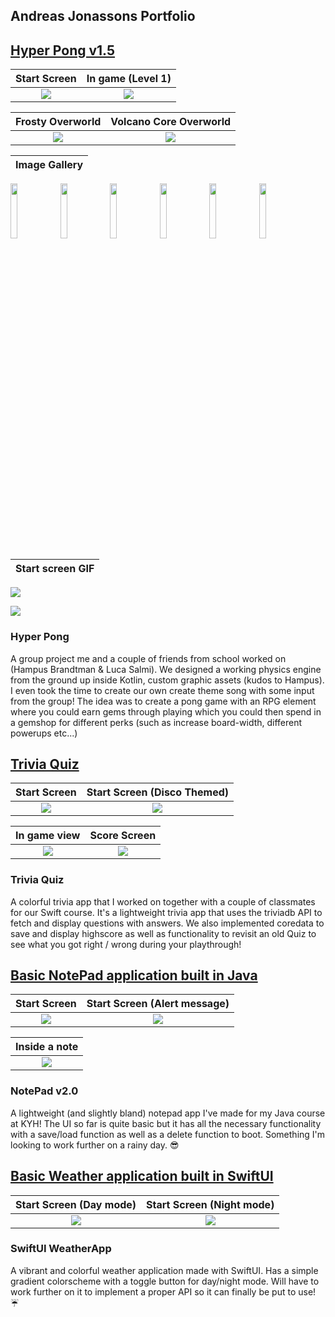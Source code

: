 ## Andreas Jonassons Portfolio 

## [Hyper Pong v1.5](https://github.com/LucaSalmi/HyperPongGruppB/) 

Start Screen             |  In game (Level 1)
:-------------------------:|:-------------------------:
![](https://cdn.discordapp.com/attachments/372703682375974924/955625793210445864/Screenshot_20220322_013129.png)  | ![](https://cdn.discordapp.com/attachments/372703682375974924/955625792711307314/Screenshot_20220322_013320.png)

Frosty Overworld             |  Volcano Core Overworld
:-------------------------:|:-------------------------:
![](https://cdn.discordapp.com/attachments/372703682375974924/955625792333811773/Screenshot_20220322_013250.png)  | ![](https://cdn.discordapp.com/attachments/372703682375974924/955625793613074442/Screenshot_20220322_013232.png)

Image Gallery |
:-----------------------:|
<img src="https://cdn.discordapp.com/attachments/372703682375974924/955625793210445864/Screenshot_20220322_013129.png" width="15%"></img> <img src="https://cdn.discordapp.com/attachments/372703682375974924/955625792711307314/Screenshot_20220322_013320.png" width="15%"></img> <img src="https://cdn.discordapp.com/attachments/372703682375974924/955625792333811773/Screenshot_20220322_013250.png" width="15%"></img> <img src="https://cdn.discordapp.com/attachments/372703682375974924/955625793613074442/Screenshot_20220322_013232.png" width="15%"></img> <img src="https://cdn.discordapp.com/attachments/889417057689559060/955765305685213184/Screenshot_20220322_013238.png" width="15%"></img> <img src="https://cdn.discordapp.com/attachments/889417057689559060/955765302887579738/Screenshot_20220322_013406.png" width="15%"></img> 

Start screen GIF |
:---------------------------:|
![](https://drive.google.com/file/d/1yhjLrBNUiA652dhZJoAvmHLjAgnrICgf/view?usp=sharing)


![](https://gifyu.com/image/SpTKk)

### **Hyper Pong**  

A group project me and a couple of friends from school worked on (Hampus Brandtman & Luca Salmi). We designed a working physics engine from the ground up inside Kotlin, custom graphic assets (kudos to Hampus). I even took the time to create our own create theme song with some input from the group! The idea was to create a pong game with an RPG element where you could earn gems through playing which you could then spend in a gemshop for different perks (such as increase board-width, different powerups etc...)

## [Trivia Quiz](https://github.com/sarahparah/triviaquiz)

Start Screen             |  Start Screen (Disco Themed)
:-------------------------:|:-------------------------:
![](https://cdn.discordapp.com/attachments/940202792675606548/955487738658979891/Simulator_Screen_Shot_-_iPhone_13_-_2022-03-21_at_16.25.12.png)  | ![](https://cdn.discordapp.com/attachments/940202792675606548/955487742186356766/Simulator_Screen_Shot_-_iPhone_13_-_2022-03-21_at_16.25.18.png)

In game view             |  Score Screen
:-------------------------:|:-------------------------:
![](https://cdn.discordapp.com/attachments/940202792675606548/955487740181491812/Simulator_Screen_Shot_-_iPhone_13_-_2022-03-21_at_16.26.06.png)  | ![](https://cdn.discordapp.com/attachments/940202792675606548/955487740613509181/Simulator_Screen_Shot_-_iPhone_13_-_2022-03-21_at_16.26.00.png)

### **Trivia Quiz** 

A colorful trivia app that I worked on together with a couple of classmates for our Swift course. It's a lightweight trivia app that uses the triviadb API to fetch and display questions with answers. We also implemented coredata to save and display highscore as well as functionality to revisit an old Quiz to see 
what you got right / wrong during your playthrough! 

## [Basic NotePad application built in Java](https://github.com/officialskum/NotePad_v2.0)

Start Screen             |  Start Screen (Alert message)
:-------------------------:|:-------------------------:
![](https://cdn.discordapp.com/attachments/372703682375974924/955511722272239647/NotePad_startscreen.png)  | ![](https://cdn.discordapp.com/attachments/372703682375974924/955511722045759498/DeleteAlert.png)

Inside a note              | 
:-------------------------:|
![](https://cdn.discordapp.com/attachments/372703682375974924/955511721794105394/Anteckningssida.png)  | 

### **NotePad v2.0**

A lightweight (and slightly bland) notepad app I've made for my Java course at KYH! The UI so far is quite basic but it has all the necessary functionality 
with a save/load function as well as a delete function to boot. Something I'm looking to work further on a rainy day. 😎

## [Basic Weather application built in SwiftUI](https://github.com/officialskum/WeatherApp_SwiftUi-)

Start Screen (Day mode)             | Start Screen (Night mode)
:-------------------------:|:-------------------------:
![](https://cdn.discordapp.com/attachments/372703682375974924/955511681423900683/Bluscreen.png)  | ![](https://cdn.discordapp.com/attachments/372703682375974924/955511681738489866/nightScreen.png)

### **SwiftUI WeatherApp**

A vibrant and colorful weather application made with SwiftUI. Has a simple gradient colorscheme with a toggle button for day/night mode. Will have to work 
further on it to implement a proper API so it can finally be put to use! ☔
